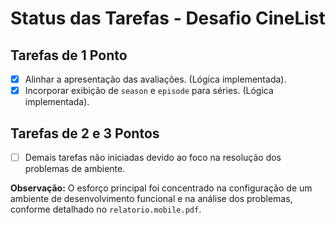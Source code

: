 # Status das Tarefas - Desafio CineList

## Tarefas de 1 Ponto
- [x] Alinhar a apresentação das avaliações. (Lógica implementada).
- [x] Incorporar exibição de `season` e `episode` para séries. (Lógica implementada).

## Tarefas de 2 e 3 Pontos
- [ ] Demais tarefas não iniciadas devido ao foco na resolução dos problemas de ambiente.

**Observação:** O esforço principal foi concentrado na configuração de um ambiente de desenvolvimento funcional e na análise dos problemas, conforme detalhado no `relatorio.mobile.pdf`.
